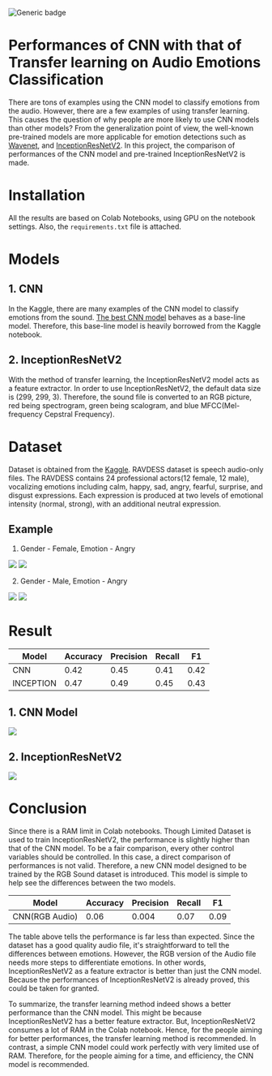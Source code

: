 ![Generic badge](https://img.shields.io/badge/version-1.1.1-green.svg)
# Performances of CNN with that of Transfer learning on Audio Emotions Classification
There are tons of examples using the CNN model to classify emotions from the audio. However,  there are a few examples of using transfer learning. This causes the question of why people are more likely to use CNN models than other models? From the generalization point of view, the well-known pre-trained models are more applicable for emotion detections such as [Wavenet](https://deepmind.com/blog/article/wavenet-generative-model-raw-audio), and [InceptionResNetV2](https://arxiv.org/abs/1602.07261). In this project, the comparison of performances of the CNN model and pre-trained InceptionResNetV2 is made.


# Installation
All the results are based on Colab Notebooks, using GPU on the notebook settings. Also, the `requirements.txt` file is attached. 


# Models
## 1. CNN 
In the Kaggle, there are many examples of the CNN model to classify emotions from the sound. [The best CNN model](https://www.kaggle.com/ejlok1/audio-emotion-part-3-baseline-model) behaves as a base-line model. Therefore, this base-line model is heavily borrowed from the Kaggle notebook.
## 2. InceptionResNetV2
With the method of transfer learning, the InceptionResNetV2 model acts as a feature extractor. In order to use InceptionResNetV2, the default data size is (299, 299, 3). Therefore, the sound file is converted to an RGB picture, red being spectrogram, green being scalogram, and blue MFCC(Mel-frequency Cepstral Frequency). 

# Dataset
Dataset is obtained from the [Kaggle](https://www.kaggle.com/uwrfkaggler/ravdess-emotional-speech-audio). RAVDESS dataset is speech audio-only files. The RAVDESS contains 24 professional actors(12 female, 12 male), vocalizing emotions including calm, happy, sad, angry, fearful, surprise, and disgust expressions. Each expression is produced at two levels of emotional intensity (normal, strong), with an additional neutral expression.

Example
------------------------------------
1. Gender - Female, Emotion - Angry 
<div>
  <img src = "https://user-images.githubusercontent.com/70493869/104118197-88b2f380-536a-11eb-9a3e-b0d0c01d700f.png"></img>
  <img src = "https://user-images.githubusercontent.com/70493869/104120027-109efa80-5377-11eb-9c83-3c7f9d84421a.png"></img>
</div>

2. Gender - Male, Emotion - Angry 
<div>
  <img src = "https://user-images.githubusercontent.com/70493869/104120065-5491ff80-5377-11eb-8097-bfef1573ae99.png"></img>
  <img src = "https://user-images.githubusercontent.com/70493869/104120066-552a9600-5377-11eb-8239-440cd642df0d.png"></img>
</div>


# Result

|Model|Accuracy|Precision|Recall|F1|
|------|---|---|---|---|
|CNN|0.42|0.45|0.41|0.42|
|INCEPTION|0.47|0.49|0.45|0.43|



## 1. CNN Model
<div>
  <img src = "https://user-images.githubusercontent.com/70493869/104155161-e6f2db80-5429-11eb-94a0-39fc2db93afa.png"></img>
</div>



## 2. InceptionResNetV2
<div>
  <img src = "https://user-images.githubusercontent.com/70493869/104155048-af842f00-5429-11eb-9e8e-1c304958e59c.png"></img>
</div>



# Conclusion
Since there is a RAM limit in Colab notebooks. Though Limited Dataset is used to train InceptionResNetV2, the performance is slightly higher than that of the CNN model. To be a fair comparison, every other control variables should be controlled. In this case, a direct comparison of performances is not valid. Therefore, a new CNN model designed to be trained by the RGB Sound dataset is introduced. This model is simple to help see the differences between the two models. 

|Model|Accuracy|Precision|Recall|F1|
|------|---|---|---|---|
|CNN(RGB Audio)|0.06|0.004|0.07|0.09|

The table above tells the performance is far less than expected. Since the dataset has a good quality audio file, it's straightforward to tell the differences between emotions. However, the RGB version of the Audio file needs more steps to differentiate emotions. In other words, InceptionResNetV2 as a feature extractor is better than just the CNN model. Because the performances of InceptionResNetV2 is already proved, this could be taken for granted.

To summarize, the transfer learning method indeed shows a better performance than the CNN model. This might be because InceptionResNetV2 has a better feature extractor. But, InceptionResNetV2 consumes a lot of RAM in the Colab notebook. Hence, for the people aiming for better performances, the transfer learning method is recommended. In contrast, a simple CNN model could work perfectly with very limited use of RAM. Therefore, for the people aiming for a time, and efficiency, the CNN model is recommended. 



